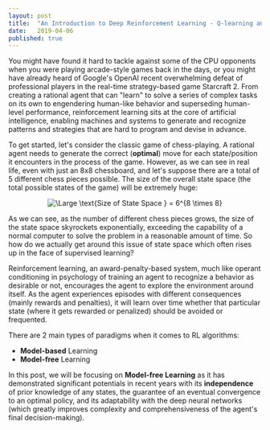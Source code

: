```yaml
---
layout: post
title:  "An Introduction to Deep Reinforcement Learning - Q-learning and Double Q-learning"
date:   2019-04-06
published: true
---
```

You might have found it hard to tackle against some of the CPU opponents when you were playing arcade-style games back in the days, or you might have already heard of Google's OpenAI recent overwhelming defeat of professional players in the real-time strategy-based game Starcraft 2. From creating a rational agent that can "learn" to solve a series of complex tasks on its own to engendering human-like behavior and superseding human-level performance, reinforcement learning sits at the core of artificial intelligence, enabling machines and systems to generate and recognize patterns and strategies that are hard to program and devise in advance.

To get started, let's consider the classic game of chess-playing. A rational agent needs to generate the correct (**optimal**) move for each state/position it encounters in the process of the game. However, as we can see in real life, even with just an 8x8 chessboard, and let's suppose there are a total of 5 different chess pieces possible. The size of the overall state space (the total possible states of the game) will be extremely huge:

<p align="center">
<img src="https://latex.codecogs.com/svg.latex?\Large&space;x=\frac{-b\pm\sqrt{b^2-4ac}}{2a}" title="\Large
\text{Size of State Space } = 6^{8 \times 8}"/>
</p>

As we can see, as the number of different chess pieces grows, the size of the state space skyrockets exponentially, exceeding the capability of a normal computer to solve the problem in a reasonable amount of time. So how do we actually get around this issue of state space which often rises up in the face of supervised learning?

Reinforcement learning, an award-penalty-based system, much like operant conditioning in psychology of training an agent to recognize a behavior as desirable or not, encourages the agent to explore the environment around itself. As the agent experiences episodes with different consequences (mainly rewards and penalties), it will learn over time whether that particular state (where it gets rewarded or penalized) should be avoided or frequented. 

There are 2 main types of paradigms when it comes to RL algorithms:
* **Model-based** Learning
* **Model-free** Learning

In this post, we will be focusing on **Model-free Learning** as it has demonstrated significant potentials in recent years with its **independence** of prior knowledge of any states, the guarantee of an eventual convergence to an optimal policy, and its adaptability with the deep neural networks (which greatly improves complexity and comprehensiveness of the agent's final decision-making).
